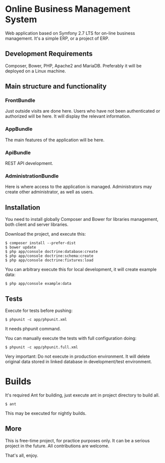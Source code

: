 # Online Business Management System

Web application based on Symfony 2.7 LTS for on-line business management.
It's a simple ERP, or a project of ERP.

## Development Requirements

Composer, Bower, PHP, Apache2 and MariaDB. Preferably it will be deployed on a Linux machine.

## Main structure and functionality

### FrontBundle

Just outside visits are done here. Users who have not been authenticated
or authorized will be here. It will display the relevant information.

### AppBundle

The main features of the application will be here.

### ApiBundle

REST API development.

### AdministrationBundle

Here is where access to the application is managed. Administrators may create
other administrator, as well as users.

## Installation

You need to install globally Composer and Bower for libraries management, both client and server libraries.

Download the project, and execute this:

	$ composer install --prefer-dist
	$ bower update
	$ php app/console doctrine:database:create
	$ php app/console doctrine:schema:create
	$ php app/console doctrine:fixtures:load

You can arbitrary execute this for local development, it will create example data:

	$ php app/console example:data

## Tests

Execute for tests before pushing:

	$ phpunit -c app/phpunit.xml

It needs phpunit command.

You can manually execute the tests with full configuration doing:

	$ phpunit -c app/phpunit.full.xml

Very important: Do not execute in production environment. It will delete original data stored in linked database in development/test environment.

# Builds

It's required Ant for building, just execute ant in project directory to build all.

	$ ant

This may be executed for nightly builds.

## More

This is free-time project, for practice purposes only. It can be a serious project in the future. All contributions are welcome.

That's all, enjoy.
